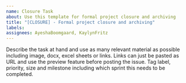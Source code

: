```yaml
---
name: Closure Task
about: Use this template for formal project closure and archiving
title: "[CLOSURE] - Formal project closure and archiving"
labels: 
assignees: AyeshaBoomgaard, KaylynFritz
---
```


Describe the task at hand and use as many relevant material as possible including image, docx, excel sheets or links. Links can just be pasted as URL and use the preview feature before posting the issue. Tag label, priority, size and milestone including which sprint this needs to be completed.